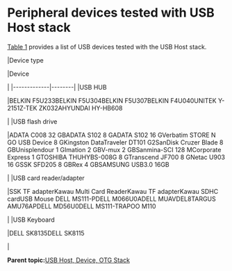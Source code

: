 # Peripheral devices tested with USB Host stack

[Table 1](peripheral_devices_tested_with_usb_host_stack.md#TABLE_D6E278B7-B99C-4A8E-9A79-BDFC51525F78) provides a list of USB devices tested with the USB Host stack.

|Device type

|Device

|
|-------------|--------|
|USB HUB

|BELKIN F5U233BELKIN F5U304BELKIN F5U307BELKIN F4U040UNITEK Y-2151Z-TEK ZK032AHYUNDAI HY-HB608

|
|USB flash drive

|ADATA C008 32 GBADATA S102 8 GADATA S102 16 GVerbatim STORE N GO USB Device 8 GKingston DataTraveler DT101 G2SanDisk Cruzer Blade 8 GBUnisplendour 1 GImation 2 GBV-mux 2 GBSanmina-SCI 128 MCorporate Express 1 GTOSHIBA THUHYBS-008G 8 GTranscend JF700 8 GNetac U903 16 GSSK SFD205 8 GBRex 4 GBSAMSUNG USB3.0 16GB

|
|USB card reader/adapter

|SSK TF adapterKawau Multi Card ReaderKawau TF adapterKawau SDHC cardUSB Mouse DELL MS111-PDELL M066U0ADELL MUAVDEL8TARGUS AMU76APDELL MD56U0DELL MS111-TRAPOO M110

|
|USB Keyboard

|DELL SK8135DELL SK8115

|

**Parent topic:**[USB Host, Device, OTG Stack](../topics/usb_host_device_otg_stack.md)

